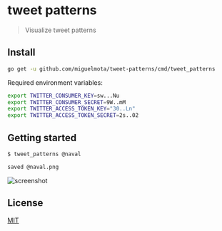 # tweet patterns

> Visualize tweet patterns

## Install

```bash
go get -u github.com/miguelmota/tweet-patterns/cmd/tweet_patterns
```

Required environment variables:

```bash
export TWITTER_CONSUMER_KEY=sw...Nu
export TWITTER_CONSUMER_SECRET=9W..mM
export TWITTER_ACCESS_TOKEN_KEY="30..Ln"
export TWITTER_ACCESS_TOKEN_SECRET=2s..02
```

## Getting started

```bash
$ tweet_patterns @naval

saved @naval.png
```

![screenshot](https://user-images.githubusercontent.com/168240/59413980-809d6700-8d75-11e9-8129-8eb63cc196a2.png)

## License

[MIT](LICENSE)
